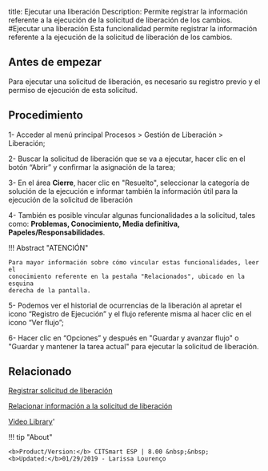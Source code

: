 title:  Ejecutar una liberación 
Description: Permite registrar la información referente a la ejecución de la solicitud de liberación de los cambios.
#Ejecutar una liberación
Esta funcionalidad permite registrar la información referente a la ejecución de la solicitud de liberación de los cambios.

Antes de empezar
----------------

Para ejecutar una solicitud de liberación, es necesario su registro previo y el
permiso de ejecución de esta solicitud.

Procedimiento
-------------

1-  Acceder al menú principal Procesos \> Gestión de Liberación \> Liberación;

2-  Buscar la solicitud de liberación que se va a ejecutar, hacer clic en el
    botón “Abrir” y confirmar la asignación de la tarea;

3-  En el área **Cierre**, hacer clic en "Resuelto", seleccionar la categoría de
    solución de la ejecución e informar también la información útil para la
    ejecución de la solicitud de liberación

4-  También es posible vincular algunas funcionalidades a la solicitud, tales
    como: **Problemas, Conocimiento, Media definitiva,
    Papeles/Responsabilidades**.

!!! Abstract "ATENCIÓN"

    Para mayor información sobre cómo vincular estas funcionalidades, leer el
    conocimiento referente en la pestaña "Relacionados", ubicado en la esquina
    derecha de la pantalla.

5-  Podemos ver el historial de ocurrencias de la liberación al apretar el
    icono “Registro de Ejecución” y el flujo referente misma al hacer clic en el
    icono “Ver flujo”;

6-  Hacer clic en “Opciones” y después en "Guardar y avanzar flujo" o "Guardar y
    mantener la tarea actual" para ejecutar la solicitud de liberación.


Relacionado
---------------

[Registrar solicitud de liberación](/es-es/citsmart-esp-8/processes/release/use/register-release-request.html)

[Relacionar información a la solicitud de liberación](/es-es/citsmart-esp-8/processes/release/use/relate-information-to-release.html)

<i class='fa fa-youtube-play  fa-2x' style='color:#97ce17;vertical-align: middle;'> </i> [Video Library](https://www.youtube.com/playlist?list=PLB5qK2uzf2RPdiRF4nIuCkAvXedNFV-af)'

!!! tip "About"

    <b>Product/Version:</b> CITSmart ESP | 8.00 &nbsp;&nbsp;
    <b>Updated:</b>01/29/2019 - Larissa Lourenço
